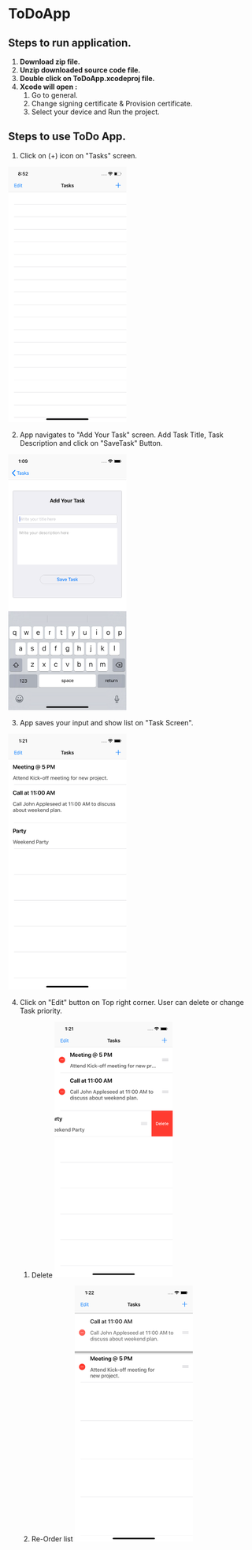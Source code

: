 # ToDoApp

## Steps to run application.
1. **Download zip file.** 
1. **Unzip downloaded source code file.**
1. **Double click on ToDoApp.xcodeproj file.**
1. **Xcode will open :**
   1. Go to general.
   1. Change signing certificate & Provision certificate.
   1. Select your device and Run the project.


## Steps to use ToDo App.

1. Click on (+) icon on "Tasks" screen.
<img src = "Image.png" width = "240">

2. App navigates to "Add Your Task" screen.  Add Task Title, Task Description and click on "SaveTask" Button.
<img src = "Image2.png" width = "240">

3. App saves your input and show list on "Task Screen".
<img src = "image3.png" width = "240">

4. Click on "Edit" button on Top right corner. User can delete or change Task priority.

   1. Delete <img src = "image4.png" width = "240">

   1. Re-Order list <img src = "image5.png" width = "240">
